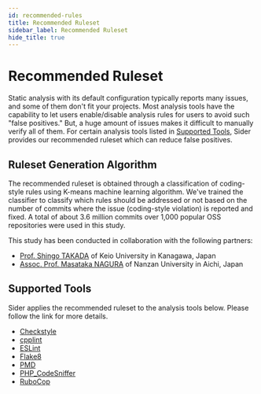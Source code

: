 ```yaml
---
id: recommended-rules
title: Recommended Ruleset
sidebar_label: Recommended Ruleset
hide_title: true
---
```


# Recommended Ruleset

Static analysis with its default configuration typically reports many issues, and some of them don't fit your projects. Most analysis tools have the capability to let users enable/disable analysis rules for users to avoid such "false positives." But, a huge amount of issues makes it difficult to manually verify all of them. For certain analysis tools listed in [Supported Tools](#supported-tools), Sider provides our recommended ruleset which can reduce false positives.

## Ruleset Generation Algorithm

The recommended ruleset is obtained through a classification of coding-style rules using K-means machine learning algorithm. We've trained the classifier to classify which rules should be addressed or not based on the number of commits where the issue (coding-style violation) is reported and fixed. A total of about 3.6 million commits over 1,000 popular OSS repositories were used in this study.

This study has been conducted in collaboration with the following partners:

- [Prof. Shingo TAKADA](http://www.doi.ics.keio.ac.jp/research.html) of Keio University in Kanagawa, Japan
- [Assoc. Prof. Masataka NAGURA](https://researchmap.jp/read0129611) of Nanzan University in Aichi, Japan

## Supported Tools

Sider applies the recommended ruleset to the analysis tools below. Please follow the link for more details.

- [Checkstyle](../tools/java/checkstyle.md#config)
- [cpplint](../tools/cplusplus/cpplint.md#recommended-ruleset)
- [ESLint](../tools/javascript/eslint.md#default-configuration-for-eslint)
- [Flake8](../tools/python/flake8.md#default-configuration-for-flake8)
- [PMD](../tools/java/pmd.md#default-configuration-for-pmd)
- [PHP_CodeSniffer](../tools/php/code-sniffer.md#default-configuration)
- [RuboCop](../tools/ruby/rubocop.md#default-configuration-for-rubocop)
